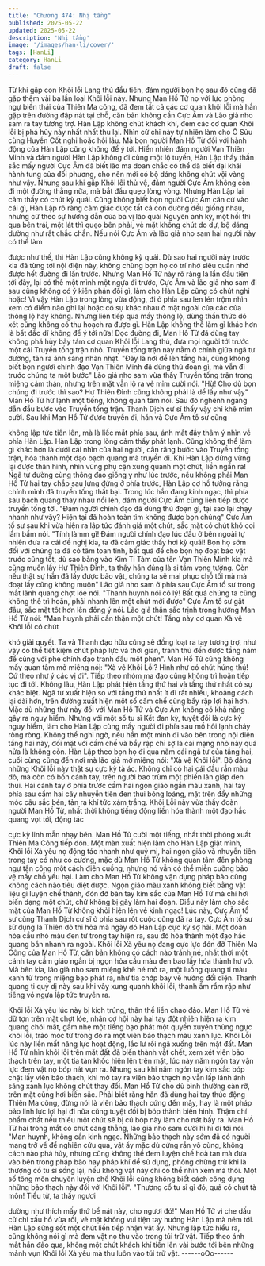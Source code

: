 ```yaml
---
title: "Chương 474: Nhị tầng"
published: 2025-05-22
updated: 2025-05-22
description: 'Nhị tầng'
image: '/images/han-li/cover/'
tags: [HanLi]
category: HanLi
draft: false
---
```


Từ khi gặp con Khôi lỗi Lang thú đầu tiên, đám người bọn họ sau
đó cũng đã gặp thêm vài ba lần loại Khôi lỗi này. Nhưng Man Hồ
Tử nọ với lực phòng ngự biến thái của Thiên Ma công, đã đem tất
cả các cơ quan khôi lỗi mà hắn gặp trên đường đập nát tại chỗ,
căn bản không cần Cực Âm và Lão giả nho sam ra tay tương trợ.
Hàn Lập không chút khách khí, đem các cơ quan Khôi lỗi bị phá
hủy này nhất nhất thu lại.
Nhìn cử chỉ này tự nhiên làm cho Ô Sửu cùng Huyền Cốt nghi
hoặc hồi lâu.
Mà bọn người Man Hồ Tử đối với hành động của Hàn Lập cũng
không để ý tới.
Hiển nhiên đám người Vạn Thiên Minh và đám người Hàn Lập
không đi cùng một lộ tuyến, Hàn Lập thấy thần sắc mấy người
Cực Âm đã biết lão ma đoan chắc có thể đã biết đại khái hành
tung của đối phương, cho nên mới có bộ dáng không chút vội
vàng như vậy.
Nhưng sau khi gặp Khôi lỗi thủ vệ, đám người Cực Âm không còn
đi một đường thẳng nữa, mà bắt đầu quẹo lòng vòng.
Nhưng Hàn Lập lại cảm thấy có chút kỳ quái.
Cũng không biết bọn người Cực Âm căn cứ vào cái gì, Hàn Lập
rõ ràng cảm giác được tất cả con đường đều giống nhau, nhưng
cứ theo sự hướng dẫn của ba vị lão quái Nguyên anh kỳ, một hồi
thì qua bên trái, một lát thì quẹo bên phải, vẻ mặt không chút do
dự, bộ dáng dường như rất chắc chắn.
Nếu nói Cực Âm và lão giả nho sam hai người này có thể làm

được như thế, thì Hàn Lập cũng không kỳ quái. Dù sao hai người
này trước kia đã từng tới nội điện này, không chừng bọn họ có trí
nhớ siêu quần nhớ được hết đường đi lần trước.
Nhưng Man Hồ Tử này rõ ràng là lần đầu tiên tới đây, lại có thể
một mình một ngựa đi trước, Cực Âm và lão giả nho sam đi sau
cũng không có ý kiến phản đối gì, làm cho Hàn Lập cũng có chút
nghi hoặc!
Vì vậy Hàn Lập trong lòng vừa động, đi ở phía sau len lén trộm
nhìn xem có điểm nào ghi lại hoặc có sự khác nhau ở mặt ngoài
của các cửa thông lộ hay không.
Nhưng liên tiếp qua mấy thông lộ, dùng thần thức dó xét cũng
không có thu hoạch ra được gì.
Hàn Lập không thể làm gì khác hơn là bất đắc dĩ không để ý tới
nữa!
Dọc đường đi, Man Hồ Tử đã dùng tay không phá hủy bảy tám cơ
quan Khôi lỗi Lang thú, đưa mọi người tới trước một cái Truyền
tống trận nhỏ.
Truyền tống trận này nằm ở chính giữa ngã tư đường, tản ra ánh
sáng nhàn nhạt.
"Đây là nơi để lên tầng hai, cũng không biết bọn người chính đạo
Vạn Thiên Minh đã dùng thủ đoạn gì, mà vẫn đi trước chúng ta
một bước" Lão giả nho sam vừa thấy Truyền tống trận trong
miệng cảm thán, nhưng trên mặt vẫn lộ ra vẻ mỉm cười nói.
"Hừ! Cho dù bọn chúng đi trước thì sao? Hư Thiên Đỉnh cũng
không phải là dể lấy như vậy" Man Hồ Tử hừ lạnh một tiếng,
không quan tâm nói.
Sau đó nghênh ngang dẫn đầu bước vào Truyền tống trận.
Thanh Dịch cư sĩ thấy vậy chỉ khẽ mỉm cười.
Sau khi Man Hồ Tử được truyền đi, hắn và Cực Âm tổ sư cũng

không lập tức tiến lên, mà là liếc mắt phía sau, ánh mắt đầy thâm
ý nhìn về phía Hàn Lập.
Hàn Lập trong lòng cảm thấy phát lạnh.
Cũng không thể làm gì khác hơn là dưới cái nhìn của hai người,
cắn răng bước vào Truyền tống trận, hóa thành một đạo bạch
quang mà truyền đi.
Khi Hàn Lập đứng vững lại được thân hình, nhìn vùng phụ cận
xung quanh một chút, liền ngẩn ra!
Ngã tư đường cùng thông đạo giống y như lúc trước, nếu không
phải Man Hồ Tử hai tay chắp sau lưng đứng ở phía trước, Hàn
Lập cơ hồ tưởng rằng chính mình đã truyền tống thất bại.
Trong lúc hắn đang kinh ngạc, thì phía sau bạch quang thay nhau
nổi lên, đám người Cực Âm cũng liên tiếp được truyền tống tới.
"Đám người chính đạo đã dùng thủ đoạn gì, tại sao lại chạy
nhanh như vậy? Hiện tại đã hoàn toàn tìm không được bọn
chúng" Cực Âm tổ sư sau khi vừa hiện ra lập tức đánh giá một
chút, sắc mặt có chút khó coi lẩm bẩm nói.
"Tính làmm gì! Đám người chính đạo lúc đầu ở bên ngoài tự nhiên
đưa ra cái đề nghị kia, ta đã cảm giác thấy hơi kỳ quái! Bọn họ
sớm đối với chúng ta đã có tâm toan tính, bất quá để cho bọn họ
đoạt bảo vật trước cũng tốt, dù sao bằng vào Kim Ti Tàm của tên
Vạn Thiên Minh kia mà cũng muốn lấy Hư Thiên Đỉnh, ta thấy hắn
đúng là si tâm vọng tưởng. Còn nếu thật sự hắn đã lấy được bảo
vật, chúng ta sẽ mai phục chỗ tối mà mà đoạt lấy cũng không
muộn" Lão giả nho sam ở phía sau Cực Âm tổ sư trong mắt lãnh
quang chợt lóe nói.
"Thanh huynh nói có lý! Bất quá chúng ta cũng không thể trì hoãn,
phải nhanh lên một chút mới được" Cực Âm tổ sư gật đầu, sắc
mặt tốt hơn lên đồng ý nói.
Lão giả thần sắc trịnh trọng hướng Man Hồ Tử nói: "Man huynh
phải cẩn thận một chút! Tầng này cơ quan Xà vệ Khôi lỗi có chút

khó giải quyết. Ta và Thanh đạo hữu cũng sẽ đồng loạt ra tay
tương trợ, như vậy có thể tiết kiệm chút pháp lực và thời gian,
tranh thủ đến được tầng năm để cùng với phe chính đạo tranh
đấu một phen".
Man Hồ Tử cũng không mấy quan tâm mở miệng nói: "Xà vệ Khôi
Lỗi? Hình như có chút hứng thú! Cứ theo như ý các vị đi".
Tiếp theo nhóm ma đạo cũng không trì hoãn tiếp tục đi tới.
Không lâu, Hàn Lập phát hiện tầng thứ hai và tầng thứ nhất có sự
khác biệt.
Ngã tư xuất hiện so với tầng thứ nhất ít đi rất nhiều, khoảng cách
lại dài hơn, trên đường xuất hiện một số cấm chế cùng bẩy rập lợi
hại hơn.
Mặc dù những thứ này đối với Man Hồ Tử và Cực Âm không có
khả năng gây ra nguy hiểm. Nhưng với một số tu sĩ Kết đan kỳ,
tuyệt đối là cực kỳ nguy hiểm, làm cho Hàn Lập cùng mấy người
đi phía sau mồ hôi lạnh chảy ròng ròng.
Không thể nghi ngờ, nếu hắn một mình đi vào bên trong nội điện
tầng hai này, đối mặt với cấm chế và bẩy rập chỉ sợ là cái mạng
nhỏ này quá nửa là không còn.
Hàn Lập theo bọn họ đi qua năm cái ngã tư của tầng hai, cuối
cùng cũng đến nơi mà lão giả mở miệng nói: "Xà vệ Khôi lỗi".
Bộ dáng những Khôi lỗi này thật sự cực kỳ tà ác.
Không chỉ có hai cái đầu rắn màu đỏ, mà còn có bốn cánh tay,
trên người bao trùm một phiến lân giáp đen thui.
Hai cánh tay ở phía trước cầm hai ngọn giáo ngắn màu xanh, hai
tay phía sau cầm hai cây nhuyễn tiên đen thui bóng loáng, mặt
trên đầy những móc câu sắc bén, tản ra khí tức xám trắng.
Khôi Lỗi này vừa thấy đoàn người Man Hồ Tử, nhất thời không
tiếng động liền hóa thành một đạo hắc quang vọt tới, động tác

cực kỳ linh mẫn nhạy bén.
Man Hồ Tử cười một tiếng, nhất thời phóng xuất Thiên Ma Công
tiếp đón.
Một màn xuất hiện làm cho Hàn Lập giật mình, Khôi lỗi Xà yêu nọ
động tác nhanh như quỷ mị, hai ngọn giáo và nhuyễn tiên trong
tay có nhu có cương, mặc dù Man Hồ Tử không quan tâm đến
phòng ngự tấn công một cách điên cuồng, nhưng nó vẫn có thể
miễn cưỡng bảo vệ mấy chỗ yếu hại. Làm cho Man Hồ Tử không
vận dụng pháp bảo cũng không cách nào tiêu diệt được.
Ngọn giáo màu xanh không biết bằng vật liệu gì luyện chế thành,
đón đỡ bàn tay kim sắc của Man Hồ Tử mà chỉ hơi biến dạng một
chút, chứ không bị gãy làm hai đoạn.
Điều này làm cho sắc mặt của Man Hồ Tử không khỏi hiện lên vẻ
kinh ngạc!
Lúc này, Cực Âm tổ sư cùng Thanh Dịch cư sĩ ở phía sau rốt
cuộc cũng đã ra tay.
Cực Âm tổ sư sử dụng là Thiên đô thi hỏa mà ngày đó Hàn Lập
cực kỳ sợ hãi.
Một đoàn hỏa cầu nhỏ màu đen từ trong tay hiện ra, sau đó hóa
thành một đạo hắc quang bắn nhanh ra ngoài.
Khôi lỗi Xà yêu nọ đang cực lực đón đỡ Thiên Ma Công của Man
Hồ Tử, căn bản không có cách nào tránh né, nhất thời một cánh
tay cầm giáo ngắn bị ngọn hỏa cầu màu đen bao lấy hóa thành
hư vô.
Mà bên kia, lão giả nho sam miệng khẽ hé mở ra, một luồng
quang ti màu xanh từ trong miệng bạo phát ra, như tia chớp bay
về hướng đối diện.
Thanh quang ti quỷ dị này sau khi vây xung quanh khôi lỗi, thanh
âm rầm rập như tiếng vó ngựa lập tức truyền ra.

Khôi lỗi Xà yêu lúc này bị kích trúng, thân thể liền chao đảo.
Man Hồ Tử vẻ dữ tợn trên mặt chợt lóe, nhân cơ hội này hai tay
đột nhiên hiện ra kim quang chói mắt, gầm nhẹ một tiếng bạo
phát một quyền xuyên thủng ngực khôi lỗi, trảo móc từ trong đó ra
một viên bảo thạch màu xanh lục.
Khôi Lỗi lúc này liền mất năng lực hoạt động, lắc lư rồi ngã xuống
trên mặt đất.
Man Hồ Tử nhìn khôi lỗi trên mặt đất đã biến thành vật chết, xem
xét viên bảo thạch trên tay, một tia tàn khốc hiện lên trên mặt, lúc
này năm ngón tay vận lực đem vật nọ bóp nát vụn ra.
Nhưng sau khi năm ngón tay kim sắc bóp chặt lấy viên bảo thạch,
khi mở tay ra viên bảo thạch nọ vẫn lấp lánh ánh sáng xanh lục
không chút thay đổi.
Man Hồ Tử cho dù bình thường càn rỡ, trên mặt cũng hơi biến
sắc.
Phải biết rằng hắn đã dùng hai tay thúc động Thiên Ma công,
đừng nói là viên bảo thạch cứng đến mấy, hay là một pháp bảo
linh lực lợi hại đi nữa cũng tuyệt đối bị bóp thành biến hình. Thậm
chí phẩm chất nếu thiếu một chút sẽ bị cú bóp này làm cho nát
bấy ra.
Man Hồ Tử hai tròng mắt có chút căng thẳng, lão giả nho sam
cười hì hì đi tới nói.
"Man huynh, không cần kinh ngạc. Những bảo thạch này sớm đã
có người mang trở về để nghiên cứu qua, vật ấy mặc dù cứng rắn
vô cùng, không cách nào phá hủy, nhưng cũng không thể đem
luyện chế hoà tan mà đưa vào bên trong pháp bào hay pháp khí
để sử dụng, phỏng chừng trừ khi là thượng cổ tu sĩ sống lại, nếu
không vật này chỉ có thể nhìn xem mà thôi. Một số tông môn
chuyên luyện chế Khôi lỗi cũng không biết cách công dụng những
bảo thạch này đối với Khôi lỗi".
"Thượng cổ tu sĩ gì đó, quả có chút tà môn! Tiểu tử, ta thấy ngươi

dường như thích mấy thứ bể nát này, cho ngươi đó!" Man Hồ Tử
vì che dấu cử chỉ xấu hổ vừa rồi, vẻ mặt không vui tiện tay hướng
Hàn Lập mà ném tới.
Hàn Lập sửng sốt một chút liền tiếp nhận vật ấy.
Nhưng lập tức hiểu ra, cũng không nói gì mà đem vật nọ thu vào
trong túi trữ vật.
Tiếp theo ánh mắt hắn đảo qua, không một chút khách khí tiến lên
vài bước tới bên những mảnh vụn Khôi lỗi Xà yêu mà thu luôn
vào túi trữ vật.
------oOo------
